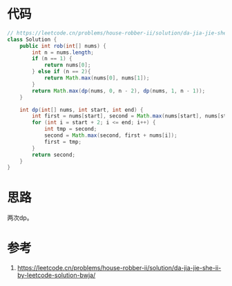 # 代码

```java
// https://leetcode.cn/problems/house-robber-ii/solution/da-jia-jie-she-ii-by-leetcode-solution-bwja/
class Solution {
    public int rob(int[] nums) {
        int n = nums.length;
        if (n == 1) {
            return nums[0];
        } else if (n == 2){
            return Math.max(nums[0], nums[1]);
        }
        return Math.max(dp(nums, 0, n - 2), dp(nums, 1, n - 1));
    }

    int dp(int[] nums, int start, int end) {
        int first = nums[start], second = Math.max(nums[start], nums[start + 1]);
        for (int i = start + 2; i <= end; i++) {
            int tmp = second;
            second = Math.max(second, first + nums[i]);
            first = tmp;
        }
        return second;
    }
}
```



# 思路

两次dp。

# 参考

1. https://leetcode.cn/problems/house-robber-ii/solution/da-jia-jie-she-ii-by-leetcode-solution-bwja/
